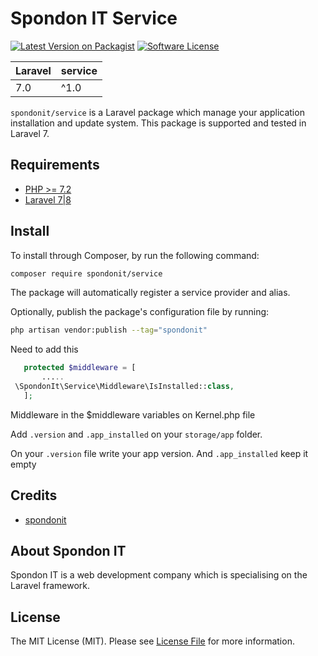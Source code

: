# Spondon IT Service

[![Latest Version on Packagist](https://img.shields.io/packagist/v/spondonit/service.svg?style=flat-square)](https://packagist.org/packages/spondonit/service)
[![Software License](https://img.shields.io/badge/license-MIT-brightgreen.svg?style=flat-square)](LICENSE.md)

| **Laravel**  |  **service** |
|---|---|
| 7.0  | ^1.0 |

`spondonit/service` is a Laravel package which manage your application installation and update system. This package is supported and tested in Laravel 7.

## Requirements
- [PHP >= 7.2](http://php.net/)
- [Laravel 7|8](https://github.com/laravel/framework)



## Install

To install through Composer, by run the following command:

``` bash
composer require spondonit/service
```

The package will automatically register a service provider and alias.

Optionally, publish the package's configuration file by running:

``` bash
php artisan vendor:publish --tag="spondonit"
```

Need to add this 
```php
   protected $middleware = [
       .....
 \SpondonIt\Service\Middleware\IsInstalled::class, 
   ];
 ```
 Middleware in the $middleware variables on Kernel.php file

 Add ```.version``` and ```.app_installed``` on your ```storage/app``` folder.

 On your ```.version``` file write your app version. And ```.app_installed``` keep it empty


## Credits

- [spondonit](https://spondonit.com)

## About Spondon IT

Spondon IT is a web development company which is specialising on the Laravel framework.


## License

The MIT License (MIT). Please see [License File](LICENSE.md) for more information.
